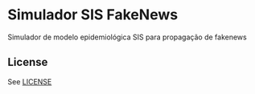 # Simulador SIS FakeNews

Simulador de modelo epidemiológica SIS para propagação de fakenews

## License

See [LICENSE](./LICENSE)
